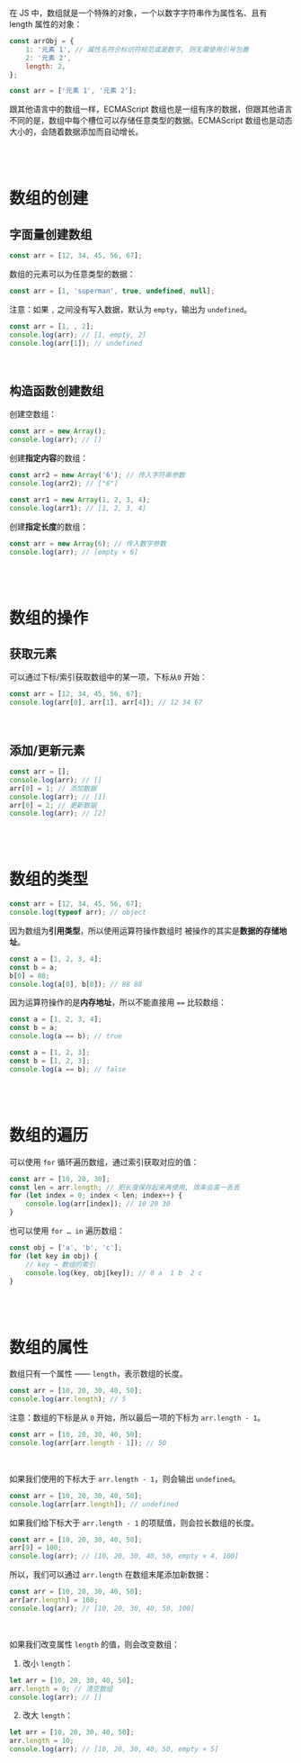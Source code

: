 <br>

在 JS 中，数组就是一个特殊的对象，一个以数字字符串作为属性名、且有 length 属性的对象：

```js
const arrObj = {
    1: '元素 1', // 属性名符合标识符规范或是数字, 则无需使用引号包裹
    2: '元素 2',
    length: 2,
};

const arr = ['元素 1', '元素 2'];
```

跟其他语言中的数组一样，ECMAScript 数组也是一组有序的数据，但跟其他语言不同的是，数组中每个槽位可以存储任意类型的数据。ECMAScript 数组也是动态大小的，会随着数据添加而自动增长。

<br><br>

# 数组的创建

## 字面量创建数组

```js
const arr = [12, 34, 45, 56, 67];
```

数组的元素可以为任意类型的数据：

```js
const arr = [1, 'superman', true, undefined, null];
```

注意：如果 `,` 之间没有写入数据，默认为 `empty`，输出为 `undefined`。

```js
const arr = [1, , 2];
console.log(arr); // [1, empty, 2]
console.log(arr[1]); // undefined
```

<br>

## 构造函数创建数组

创建空数组：

```js
const arr = new Array();
console.log(arr); // []
```

创建**指定内容**的数组：

```js
const arr2 = new Array('6'); // 传入字符串参数
console.log(arr2); // ["6"]
```

```js
const arr1 = new Array(1, 2, 3, 4);
console.log(arr1); // [1, 2, 3, 4]
```

创建**指定长度**的数组：

```js
const arr = new Array(6); // 传入数字参数
console.log(arr); // [empty × 6]
```

<br><br>

# 数组的操作

## 获取元素

可以通过下标/索引获取数组中的某一项，下标从`0` 开始：

```js
const arr = [12, 34, 45, 56, 67];
console.log(arr[0], arr[1], arr[4]); // 12 34 67
```

<br>

## 添加/更新元素

```js
const arr = [];
console.log(arr); // []
arr[0] = 1; // 添加数据
console.log(arr); // [1]
arr[0] = 2; // 更新数据
console.log(arr); // [2]
```

<br><br>

# 数组的类型

```js
const arr = [12, 34, 45, 56, 67];
console.log(typeof arr); // object
```

因为数组为**引用类型**，所以使用运算符操作数组时 被操作的其实是**数据的存储地址**。

```js
const a = [1, 2, 3, 4];
const b = a;
b[0] = 88;
console.log(a[0], b[0]); // 88 88
```

因为运算符操作的是**内存地址**，所以不能直接用 `==` 比较数组：

```js
const a = [1, 2, 3, 4];
const b = a;
console.log(a == b); // true
```

```js
const a = [1, 2, 3];
const b = [1, 2, 3];
console.log(a == b); // false
```

<br><br>

# 数组的遍历

可以使用 `for` 循环遍历数组，通过索引获取对应的值：

```js
const arr = [10, 20, 30];
const len = arr.length; // 把长度保存起来再使用, 效率会高一丢丢
for (let index = 0; index < len; index++) {
    console.log(arr[index]); // 10 20 30
}
```

也可以使用 `for … in` 遍历数组：

```js
const obj = ['a', 'b', 'c'];
for (let key in obj) {
    // key → 数组的索引
    console.log(key, obj[key]); // 0 a  1 b  2 c
}
```

<br><br>

# 数组的属性

数组只有一个属性 —— `length`，表示数组的长度。

```js
const arr = [10, 20, 30, 40, 50];
console.log(arr.length); // 5
```

注意：数组的下标是从 `0` 开始，所以最后一项的下标为 `arr.length - 1`。

```js
const arr = [10, 20, 30, 40, 50];
console.log(arr[arr.length - 1]); // 50
```

<br>

如果我们使用的下标大于 `arr.length - 1`，则会输出 `undefined`。

```js
const arr = [10, 20, 30, 40, 50];
console.log(arr[arr.length]); // undefined
```

如果我们给下标大于 `arr.length - 1` 的项赋值，则会拉长数组的长度。

```js
const arr = [10, 20, 30, 40, 50];
arr[9] = 100;
console.log(arr); // [10, 20, 30, 40, 50, empty × 4, 100]
```

所以，我们可以通过 `arr.length` 在数组末尾添加新数据：

```js
const arr = [10, 20, 30, 40, 50];
arr[arr.length] = 100;
console.log(arr); // [10, 20, 30, 40, 50, 100]
```

<br>

如果我们改变属性 `length` 的值，则会改变数组：

1. 改小 `length`：

```js
let arr = [10, 20, 30, 40, 50];
arr.length = 0; // 清空数组
console.log(arr); // []
```

2. 改大 `length`：

```js
let arr = [10, 20, 30, 40, 50];
arr.length = 10;
console.log(arr); // [10, 20, 30, 40, 50, empty × 5]
```

<br>
